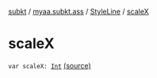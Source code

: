 [subkt](../../index.md) / [myaa.subkt.ass](../index.md) / [StyleLine](index.md) / [scaleX](./scale-x.md)

# scaleX

`var scaleX: `[`Int`](https://kotlinlang.org/api/latest/jvm/stdlib/kotlin/-int/index.html) [(source)](https://github.com/Myaamori/SubKt/blob/master/src/main/kotlin/myaa/subkt/ass/parser.kt#L551)
